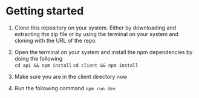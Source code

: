 # Getting started

1. Clone this repository on your system. Either by downloading and extracting the zip file or by using
the terminal on your system and cloning with the URL of the repo.

2. Open the terminal on your system and install the npm dependencies by doing the following  
`cd api && npm install`
`cd client && npm install`

3. Make sure you are in the client directory now

4. Run the following command `npm run dev` 
